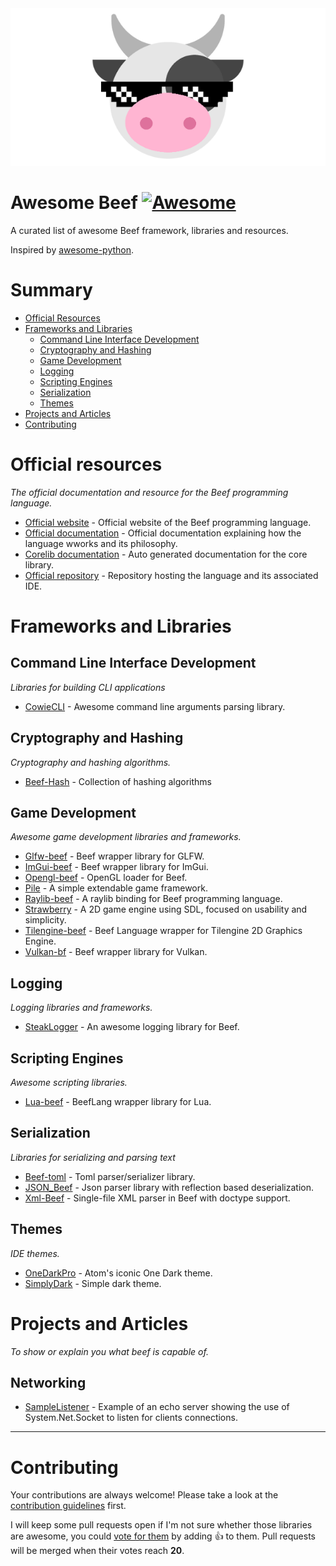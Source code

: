 <div style="text-align:center"><img src="github_banner_transparent.png"/></div>

# Awesome Beef [![Awesome](https://cdn.rawgit.com/sindresorhus/awesome/d7305f38d29fed78fa85652e3a63e154dd8e8829/media/badge.svg)](https://github.com/sindresorhus/awesome)
A curated list of awesome Beef framework, libraries and resources.

Inspired by [awesome-python](https://github.com/vinta/awesome-python).

# Summary
- [Official Resources](#official-resources)
- [Frameworks and Libraries](#frameworks-and-libraries)
    - [Command Line Interface Development](#command-line-interface-development)
    - [Cryptography and Hashing](#cryptography-and-hashing)
    - [Game Development](#game-development)
    - [Logging](#logging)
    - [Scripting Engines](#scripting-engines)
    - [Serialization](#serialization)
    - [Themes](#themes)
- [Projects and Articles](#projects-and-articles)
- [Contributing](#contributing)

# Official resources
*The official documentation and resource for the Beef programming language.*

- [Official website](https://beeflang.org) - Official website of the Beef programming language.
- [Official documentation](https://beeflang.org/docs) - Official documentation explaining how the language wworks and its philosophy.
- [Corelib documentation](https://www.beeflang.org/docs/doxygen/corlib/html/index.html) - Auto generated documentation for the core library.
- [Official repository](https://github.com/beefytech/Beef) - Repository hosting the language and its associated IDE.

# Frameworks and Libraries
## Command Line Interface Development
*Libraries for building CLI applications*

- [CowieCLI](https://github.com/RogueMacro/CowieCLI) - Awesome command line arguments parsing library.

## Cryptography and Hashing
*Cryptography and hashing algorithms.*

- [Beef-Hash](https://github.com/thibmo/Beef-Hash) - Collection of hashing algorithms

## Game Development
*Awesome game development libraries and frameworks.*

- [Glfw-beef](https://github.com/MineGame159/glfw-beef) - Beef wrapper library for GLFW.
- [ImGui-beef](https://github.com/RogueMacro/imgui-beef) - Beef wrapper library for ImGui.
- [Opengl-beef](https://github.com/MineGame159/opengl-beef) - OpenGL loader for Beef.
- [Pile](https://github.com/EinBurgbauer/Pile) - A simple extendable game framework.
- [Raylib-beef](https://github.com/M0n7y5/raylib-beef) - A raylib binding for Beef programming language.
- [Strawberry](https://github.com/MattThorson/Strawberry) - A 2D game engine using SDL, focused on usability and simplicity.
- [Tilengine-beef](https://github.com/rootbeerking/Tilengine-Beef) - Beef Language wrapper for Tilengine 2D Graphics Engine.
- [Vulkan-bf](https://github.com/ExoKomodo/Vulkan-bf) - Beef wrapper library for Vulkan.

## Logging
*Logging libraries and frameworks.*

- [SteakLogger](https://github.com/RogueMacro/SteakLogger) - An awesome logging library for Beef.

## Scripting Engines
*Awesome scripting libraries.*

- [Lua-beef](https://github.com/thibmo/lua-beef) - BeefLang wrapper library for Lua.

## Serialization
*Libraries for serializing and parsing text*

- [Beef-toml](https://github.com/killamaaki/beef-toml) - Toml parser/serializer library.
- [JSON_Beef](https://github.com/Jonathan-Racaud/JSON_Beef) - Json parser library with reflection based deserialization.
- [Xml-Beef](https://github.com/thibmo/Xml-Beef) - Single-file XML parser in Beef with doctype support.

## Themes
*IDE themes.*

- [OneDarkPro](https://github.com/thibmo/BeefIDE-OneDarkPro) - Atom's iconic One Dark theme.
- [SimplyDark](https://github.com/M0n7y5/BeefIDE-SimplyDark) - Simple dark theme.

# Projects and Articles
*To show or explain you what beef is capable of.*

##  Networking

- [SampleListener](https://github.com/jairopaiva/SampleListener) - Example of an echo server showing the use of System.Net.Socket to listen for clients connections.


---

# Contributing

Your contributions are always welcome! Please take a look at the [contribution guidelines](https://github.com/Jonathan-Racaud/awesome-beef/blob/master/CONTRIBUTING.md) first.

I will keep some pull requests open if I'm not sure whether those libraries are awesome, you could [vote for them](https://github.com/Jonathan-Racaud/awesome-beef/pulls) by adding :+1: to them. Pull requests will be merged when their votes reach **20**.
